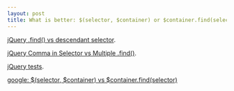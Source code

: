 ```yaml
---
layout: post
title: What is better: $(selector, $container) or $container.find(selector)?!
---
```


[jQuery .find() vs descendant selector](http://jsperf.com/find-vs-descendant-selector/23).

[jQuery Comma in Selector vs Multiple .find()](http://jsperf.com/jquery-comma-in-selector-vs-multiple-find).

[jQuery tests](http://jsperf.com/search?q=jQuery).

[google: $(selector, $container) vs $container.find(selector)](https://www.google.pl/webhp?sourceid=chrome-instant&ion=1&espv=2&ie=UTF-8#q=%24(selector%2C%20%24container)%20vs%20%24container.find(selector))